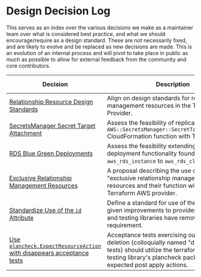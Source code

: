# Design Decision Log

This serves as an index over the various decisions we make as a maintainer team over what is considered best practice, and
what we should encourage/require as a design standard. These are not necessarily fixed, and are likely to evolve and be
replaced as new decisions are made. This is an evolution of an internal process and will pivot to take place in public
as much as possible to allow for external feedback from the community and core contributors.

| Decision                                                                                                 | Description                                                                                                                     | Issue Link                                                                 |
|----------------------------------------------------------------------------------------------------------|---------------------------------------------------------------------------------------------------------------------------------|----------------------------------------------------------------------------|
| [Relationship Resource Design Standards](./design-decisions/relationship-resource-design-standards.md)   | Align on design standards for relationship management resources in the Terraform AWS Provider.                                  | [#9901](https://github.com/hashicorp/terraform-provider-aws/issues/9901)   |
| [SecretsManager Secret Target Attachment](./design-decisions/secretsmanager-secret-target-attachment.md) | Assess the feasibility of replicating the `AWS::SecretsManager::SecretTargetAttachment` CloudFormation function with Terraform. | [#9183](https://github.com/hashicorp/terraform-provider-aws/issues/9183)   |
| [RDS Blue Green Deployments](./design-decisions/rds-bluegreen-deployments.md)                            | Assess the feasibility extending blue green deployment functionality found in `aws_rds_instance` to `aws_rds_cluster`.          | [#28956](https://github.com/hashicorp/terraform-provider-aws/issues/28956) |
| [Exclusive Relationship Management Resources](./design-decisions/exclusive-relationship-management-resources.md)| A proposal describing the use case for "exclusive relationship management" resources and their function within the Terraform AWS provider.                                 | [#39203](https://github.com/hashicorp/terraform-provider-aws/pull/39203)   |
| [Standardize Use of the `id` Attribute](./design-decisions/standardize-use-of-the-id-attribute.md)| Define a standard for use of the "id" attribute given improvements to provider development and testing libraries have removed its requirement.                                 | [#37628](https://github.com/hashicorp/terraform-provider-aws/pull/37628) |
| [Use `plancheck.ExpectResourceAction` with disappears acceptance tests](./design-decisions/expect-resource-action-with-disappears-tests.md)| Acceptance tests exercising out of band deletion (colloquially named "disappears" tests) should utilize the terraform-plugin-testing library's plancheck package to assert expected post apply actions. | N/A |
